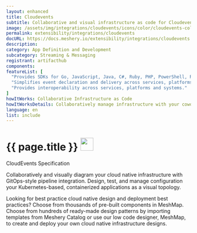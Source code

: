 ```yaml
---
layout: enhanced
title: Cloudevents
subtitle: Collaborative and visual infrastructure as code for Cloudevents
image: /assets/img/integrations/cloudevents/icons/color/cloudevents-color.svg
permalink: extensibility/integrations/cloudevents
docURL: https://docs.meshery.io/extensibility/integrations/cloudevents
description: 
category: App Definition and Development
subcategory: Streaming & Messaging
registrant: artifacthub
components: 
featureList: [
  "Provides SDKs for Go, JavaScript, Java, C#, Ruby, PHP, PowerShell, Rust, and Python that can be used to build event routers, tracing systems, and other tools.",
  "Simplifies event declaration and delivery across services, platforms, and beyond.",
  "Provides interoperability across services, platforms and systems."
]
howItWorks: Collaborative Infrastructure as Code
howItWorksDetails: Collaboratively manage infrastructure with your coworkers synchronously sharing the same designs.
language: en
list: include
---
```

<h1>{{ page.title }} <img src="{{ page.image }}" style="width: 35px; height: 35px;" /></h1>

<p>
CloudEvents Specification
</p>
<p>
    Collaboratively and visually diagram your cloud native infrastructure with GitOps-style pipeline integration. Design, test, and manage configuration your Kubernetes-based, containerized applications as a visual topology.
</p>
<p>
    Looking for best practice cloud native design and deployment best practices? Choose from thousands of pre-built components in MeshMap. Choose from hundreds of ready-made design patterns by importing templates from Meshery Catalog or use our low code designer, MeshMap, to create and deploy your own cloud native infrastructure designs.
</p>
